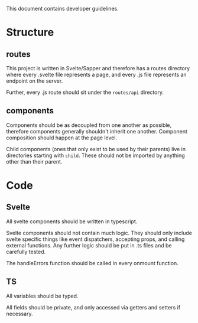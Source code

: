 This document contains developer guidelines.

# Structure

## routes

This project is written in Svelte/Sapper and therefore has a routes directory where every .svelte file represents a page, and every .js file represents an endpoint on the server.

Further, every .js route should sit under the `routes/api` directory.

## components

Components should be as decoupled from one another as possible, therefore components generally shouldn't inherit one another. Component composition should happen at the page level.

Child components (ones that only exist to be used by their parents) live in directories starting with `child`. These should not be imported by anything other than their parent.

# Code

## Svelte

All svelte components should be written in typescript.

Svelte components should not contain much logic. They should only include svelte specific things like event dispatchers, accepting props, and calling external functions. Any further logic should be put in .ts files and be carefully tested.

The handleErrors function should be called in every onmount function.

## TS

All variables should be typed.

All fields should be private, and only accessed via getters and setters if necessary.